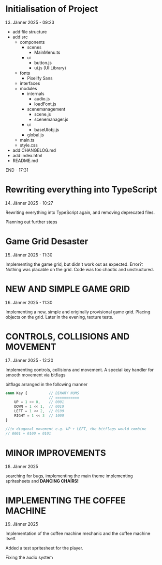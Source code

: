 Initialisation of Project
=========================
13. Jänner 2025 - 09:23

* add file structure
* add src
    * components
        * scenes
            * MainMenu.ts
        * ui
            * button.js
            * ui.js     (UI Library)
    * fonts
        * Pixelify Sans
    * interfaces
    * modules
        * internals
            * audio.js
            * loadFont.js
        * scenemanagement
            * scene.js
            * scenemanager.js
        * ui
            * baseUIobj.js
        * global.js
    * main.ts
    * style.css
* add CHANGELOG.md
* add index.html
* README.md

END - 17:31

Rewriting everything into TypeScript
============================
14. Jänner 2025 - 10:27

Rewriting everything into TypeScript again,
and removing deprecated files.

Planning out further steps

Game Grid Desaster
==================
15. Jänner 2025 - 11:30

Implementing the game grid, but didn't work out as expected.
Error?: Nothing was placable on the grid.
Code was too chaotic and unstructured.

NEW AND SIMPLE GAME GRID
========================
16. Jänner 2025 - 11:30

Implementing a new, simple and originally provisional game grid.
Placing objects on the grid. Later in the evening, texture tests.

CONTROLS, COLLISIONS AND MOVEMENT
================================
17. Jänner 2025 - 12:20

Implementing controls, collisions and movement.
A special key handler for smooth movement via bitflags

bitflags arranged in the following manner

```typescript
enum Key {          // BINARY NUMS
                    // ===========
    UP = 1 << 0,    // 0001
    DOWN = 1 << 1,  // 0010
    LEFT = 1 << 2,  // 0100
    RIGHT = 1 << 3  // 1000
}

//in diagonal movement e.g. UP + LEFT, the bitflags would combine
// 0001 + 0100 = 0101
```

MINOR IMPROVEMENTS
==================
18. Jänner 2025

searching for bugs, implementing the main theme
implementing spritesheets and **DANCING CHAIRS!**

IMPLEMENTING THE COFFEE MACHINE
===============================
19. Jänner 2025

Implementation of the coffee machine mechanic
and the coffee machine itself.

Added a test spritesheet for the player.

Fixing the audio system

